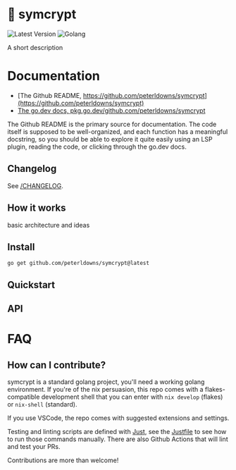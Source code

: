 # 🔏 symcrypt

![Latest Version](https://badgers.space/badge/latest%20version/v0.1.1/blueviolet?corner_radius=m)
![Golang](https://badgers.space/badge/golang/1.21+/blue?corner_radius=m)

A short description

# Documentation

- [The Github README, https://github.com/peterldowns/symcrypt](https://github.com/peterldowns/symcrypt)
- [The go.dev docs, pkg.go.dev/github.com/peterldowns/symcrypt](https://pkg.go.dev/github.com/peterldowns/symcrypt)

The Github README is the primary source for documentation. The code itself is
supposed to be well-organized, and each function has a meaningful docstring, so
you should be able to explore it quite easily using an LSP plugin, reading the
code, or clicking through the go.dev docs.

## Changelog

See [/CHANGELOG](/CHANGELOG.md).

## How it works

basic architecture and ideas

## Install

```shell
go get github.com/peterldowns/symcrypt@latest
```

## Quickstart


## API

# FAQ


## How can I contribute?
symcrypt is a standard golang project, you'll need a working golang environment.
If you're of the nix persuasion, this repo comes with a flakes-compatible
development shell that you can enter with `nix develop` (flakes) or `nix-shell`
(standard).

If you use VSCode, the repo comes with suggested extensions and settings.

Testing and linting scripts are defined with
[Just](https://github.com/casey/just), see the [Justfile](./Justfile) to see how
to run those commands manually. There are also Github Actions that will lint and
test your PRs.

Contributions are more than welcome!
